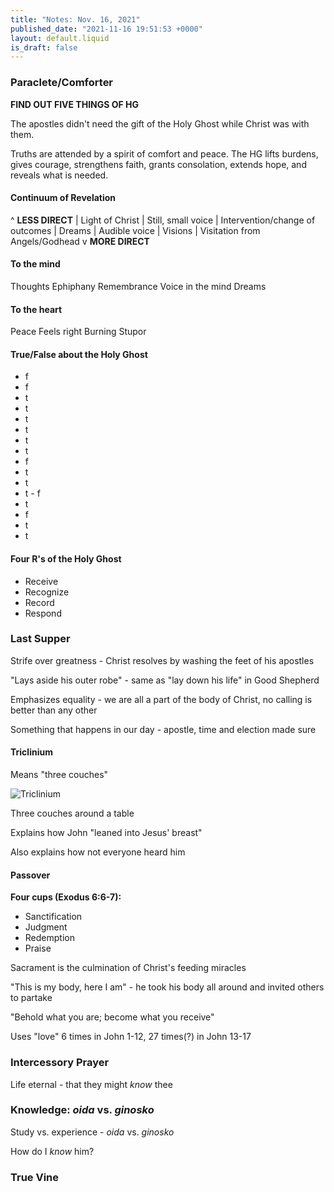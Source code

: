 ```yaml
---
title: "Notes: Nov. 16, 2021"
published_date: "2021-11-16 19:51:53 +0000"
layout: default.liquid
is_draft: false
---
```

### Paraclete/Comforter
**FIND OUT FIVE THINGS OF HG**

The apostles didn't need the gift of the Holy
Ghost while Christ was with them.

Truths are attended by a spirit of comfort and
peace. The HG lifts burdens, gives courage,
strengthens faith, grants consolation, extends
hope, and reveals what is needed.

#### Continuum of Revelation
^ **LESS DIRECT**
| Light of Christ
| Still, small voice
| Intervention/change of outcomes
| Dreams
| Audible voice
| Visions
| Visitation from Angels/Godhead
v **MORE DIRECT**

#### To the mind
Thoughts
Ephiphany
Remembrance
Voice in the mind
Dreams

#### To the heart
Peace
Feels right
Burning
Stupor

#### True/False about the Holy Ghost
  * f
  * f
  * t
  * t
  * t
  * t
  * t
  * t
  * f
  * t
  * t
  * t - f
  * t
  * f
  * t
  * t
  
#### Four R's of the Holy Ghost
  * Receive
  * Recognize
  * Record
  * Respond

### Last Supper
Strife over greatness - Christ resolves by washing
the feet of his apostles

"Lays aside his outer robe" - same as "lay down
his life" in Good Shepherd

Emphasizes equality - we are all a part of the
body of Christ, no calling is better than any
other

Something that happens in our day - apostle, time
and election made sure

#### Triclinium
Means "three couches"

![Triclinium](https://external-content.duckduckgo.com/iu/?u=https%3A%2F%2Fimages.saymedia-content.com%2F.image%2Fc_limit%252Ccs_srgb%252Cfl_progressive%252Cq_auto%3Agood%252Cw_700%2FMTc2Mjg3NTMzMTU0NTEwMDE0%2Fthe-last-supper-portrait-is-in-error-based-on-scripture-and-history.jpg&f=1&nofb=1)

Three couches around a table

Explains how John "leaned into Jesus' breast"

Also explains how not everyone heard him

#### Passover

**Four cups (Exodus 6:6-7):**
  * Sanctification
  * Judgment
  * Redemption
  * Praise

Sacrament is the culmination of Christ's feeding
miracles

"This is my body, here I am" - he took his body
all around and invited others to partake

"Behold what you are; become what you receive"

Uses "love" 6 times in John 1-12, 27 times(?) in
John 13-17

### Intercessory Prayer
Life eternal - that they might *know* thee

### Knowledge: *oida* vs. *ginosko*
Study vs. experience - *oida* vs. *ginosko*

How do I *know* him?

### True Vine
